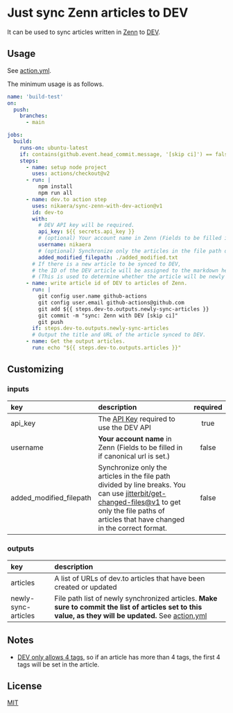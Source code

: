 # Just sync Zenn articles to DEV

It can be used to sync articles written in [Zenn](https://zenn.dev/) to [DEV](http://dev.to/).

## Usage

See [action.yml](https://github.com/nikaera/sync-zenn-with-dev-action/blob/main/.github/workflows/test.yml).

The minimum usage is as follows.

```yml
name: 'build-test'
on:
  push:
    branches:
      - main

jobs:
  build:
    runs-on: ubuntu-latest
    if: contains(github.event.head_commit.message, '[skip ci]') == false
    steps:
      - name: setup node project
        uses: actions/checkout@v2
      - run: |
          npm install
          npm run all
      - name: dev.to action step
        uses: nikaera/sync-zenn-with-dev-action@v1
        id: dev-to
        with:
          # DEV API key will be required.
          api_key: ${{ secrets.api_key }}
          # (optional) Your account name in Zenn (Fields to be filled in if canonical url is set.)
          username: nikaera
          # (optional) Synchronize only the articles in the file path divided by line breaks.
          added_modified_filepath: ./added_modified.txt
        # If there is a new article to be synced to DEV,
        # the ID of the DEV article will be assigned to the markdown header of the Zenn article.
        # (This is used to determine whether the article will be newly created or updated next time.)
      - name: write article id of DEV to articles of Zenn.
        run: |
          git config user.name github-actions
          git config user.email github-actions@github.com
          git add ${{ steps.dev-to.outputs.newly-sync-articles }}
          git commit -m "sync: Zenn with DEV [skip ci]"
          git push
        if: steps.dev-to.outputs.newly-sync-articles
        # Output the title and URL of the article synced to DEV.
      - name: Get the output articles.
        run: echo "${{ steps.dev-to.outputs.articles }}"
```

## Customizing

### inputs

| key | description | required |
|:---|:---|:---:|
|api_key| The [API Key](https://docs.forem.com/api/#section/Authentication) required to use the DEV API | true |
|username | **Your account name** in Zenn (Fields to be filled in if canonical url is set.)  | false |
|added_modified_filepath | Synchronize only the articles in the file path divided by line breaks. You can use [jitterbit/get-changed-files@v1](https://github.com/jitterbit/get-changed-files) to get only the file paths of articles that have changed in the correct format. | false |

### outputs

| key | description |
|:---|:---|
| articles | A list of URLs of dev.to articles that have been created or updated |
| newly-sync-articles | File path list of newly synchronized articles. **Make sure to commit the list of articles set to this value, as they will be updated.** See [action.yml](https://github.com/nikaera/sync-zenn-with-dev-action/blob/main/.github/workflows/test.yml#L31-L38) |

## Notes

- [DEV only allows 4 tags](https://dev.to/p/editor_guide#front-matter), so if an article has more than 4 tags, the first 4 tags will be set in the article.

## License

[MIT](https://github.com/nikaera/sync-zenn-with-dev-action/blob/main/LICENSE)
